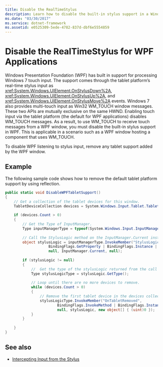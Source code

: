 ```yaml
---
title: Disable the RealTimeStylus
description: Learn how to disable the built-in stylus support in a Windows Presentation Foundation (WPF) application.
ms.date: "03/30/2017"
ms.service: dotnet-framework
ms.assetid: e0525309-5ede-4782-837d-dbf6e5554859
---
```

# Disable the RealTimeStylus for WPF Applications

Windows Presentation Foundation (WPF) has built in support for processing Windows 7 touch input. The support comes through the tablet platform’s real-time stylus input as <xref:System.Windows.UIElement.OnStylusDown%2A>, <xref:System.Windows.UIElement.OnStylusUp%2A>, and <xref:System.Windows.UIElement.OnStylusMove%2A> events. Windows 7 also provides multi-touch input as Win32 WM_TOUCH window messages. These two APIs are mutually exclusive on the same HWND. Enabling touch input via the tablet platform (the default for WPF applications) disables WM_TOUCH messages. As a result, to use WM_TOUCH to receive touch messages from a WPF window, you must disable the built-in stylus support in WPF. This is applicable in a scenario such as a WPF window hosting a component that uses WM_TOUCH.  
  
 To disable WPF listening to stylus input, remove any tablet support added by the WPF window.  
  
## Example  

 The following sample code shows how to remove the default tablet platform support by using reflection.  
  
```csharp  
public static void DisableWPFTabletSupport()  
{  
    // Get a collection of the tablet devices for this window.
    TabletDeviceCollection devices = System.Windows.Input.Tablet.TabletDevices;  
  
    if (devices.Count > 0)  
    {
        // Get the Type of InputManager.  
        Type inputManagerType = typeof(System.Windows.Input.InputManager);  
  
        // Call the StylusLogic method on the InputManager.Current instance.  
        object stylusLogic = inputManagerType.InvokeMember("StylusLogic",  
                    BindingFlags.GetProperty | BindingFlags.Instance | BindingFlags.NonPublic,  
                    null, InputManager.Current, null);  
  
        if (stylusLogic != null)  
        {  
            //  Get the type of the stylusLogic returned from the call to StylusLogic.  
            Type stylusLogicType = stylusLogic.GetType();  
  
            // Loop until there are no more devices to remove.  
            while (devices.Count > 0)  
            {  
                // Remove the first tablet device in the devices collection.  
                stylusLogicType.InvokeMember("OnTabletRemoved",  
                        BindingFlags.InvokeMethod | BindingFlags.Instance | BindingFlags.NonPublic,  
                        null, stylusLogic, new object[] { (uint)0 });  
            }
        }  
  
    }  
}  
```  
  
## See also

- [Intercepting Input from the Stylus](intercepting-input-from-the-stylus.md)
